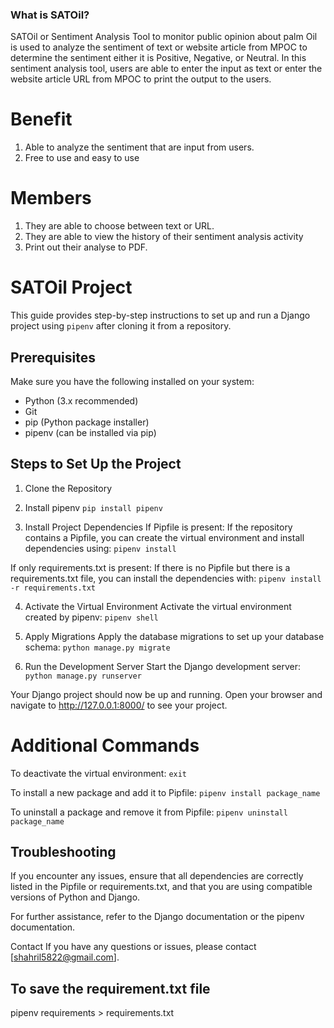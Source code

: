 ### What is SATOil?
SATOil or Sentiment Analysis Tool to monitor public opinion about palm Oil is used to analyze the sentiment of text or website article from MPOC to determine the sentiment either it is Positive, Negative, or Neutral. In this sentiment analysis tool, users are able to enter the input as text or enter the website article URL from MPOC to print the output to the users.

# Benefit
1. Able to analyze the sentiment that are input from users.
2. Free to use and easy to use

# Members
1. They are able to choose between text or URL.
2. They are able to view the history of their sentiment analysis activity
3. Print out their analyse to PDF.


# SATOil Project

This guide provides step-by-step instructions to set up and run a Django project using `pipenv` after cloning it from a repository.

## Prerequisites

Make sure you have the following installed on your system:

- Python (3.x recommended)
- Git
- pip (Python package installer)
- pipenv (can be installed via pip)

## Steps to Set Up the Project
1. Clone the Repository
2. Install pipenv
`pip install pipenv`

3. Install Project Dependencies
If Pipfile is present:
If the repository contains a Pipfile, you can create the virtual environment and install dependencies using:
`pipenv install`

If only requirements.txt is present:
If there is no Pipfile but there is a requirements.txt file, you can install the dependencies with:
`pipenv install -r requirements.txt`

4. Activate the Virtual Environment
Activate the virtual environment created by pipenv:
`pipenv shell`

5. Apply Migrations
Apply the database migrations to set up your database schema:
`python manage.py migrate`

6. Run the Development Server
Start the Django development server:
`python manage.py runserver`


Your Django project should now be up and running. Open your browser and navigate to http://127.0.0.1:8000/ to see your project.

# Additional Commands
To deactivate the virtual environment:
`exit`

To install a new package and add it to Pipfile:
`pipenv install package_name`

To uninstall a package and remove it from Pipfile:
`pipenv uninstall package_name`


## Troubleshooting
If you encounter any issues, ensure that all dependencies are correctly listed in the Pipfile or requirements.txt, and that you are using compatible versions of Python and Django.

For further assistance, refer to the Django documentation or the pipenv documentation.

Contact
If you have any questions or issues, please contact [shahril5822@gmail.com].


## To save the requirement.txt file
pipenv requirements > requirements.txt